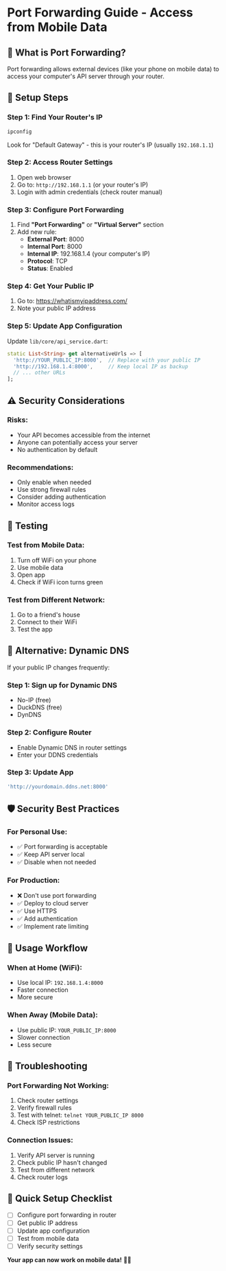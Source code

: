 # Port Forwarding Guide - Access from Mobile Data

## 🎯 What is Port Forwarding?

Port forwarding allows external devices (like your phone on mobile data) to access your computer's API server through your router.

## 🔧 Setup Steps

### Step 1: Find Your Router's IP
```cmd
ipconfig
```
Look for "Default Gateway" - this is your router's IP (usually `192.168.1.1`)

### Step 2: Access Router Settings
1. Open web browser
2. Go to: `http://192.168.1.1` (or your router's IP)
3. Login with admin credentials (check router manual)

### Step 3: Configure Port Forwarding
1. Find **"Port Forwarding"** or **"Virtual Server"** section
2. Add new rule:
   - **External Port**: 8000
   - **Internal Port**: 8000
   - **Internal IP**: 192.168.1.4 (your computer's IP)
   - **Protocol**: TCP
   - **Status**: Enabled

### Step 4: Get Your Public IP
1. Go to: https://whatismyipaddress.com/
2. Note your public IP address

### Step 5: Update App Configuration
Update `lib/core/api_service.dart`:
```dart
static List<String> get alternativeUrls => [
  'http://YOUR_PUBLIC_IP:8000',  // Replace with your public IP
  'http://192.168.1.4:8000',     // Keep local IP as backup
  // ... other URLs
];
```

## ⚠️ Security Considerations

### Risks:
- Your API becomes accessible from the internet
- Anyone can potentially access your server
- No authentication by default

### Recommendations:
- Only enable when needed
- Use strong firewall rules
- Consider adding authentication
- Monitor access logs

## 🧪 Testing

### Test from Mobile Data:
1. Turn off WiFi on your phone
2. Use mobile data
3. Open app
4. Check if WiFi icon turns green

### Test from Different Network:
1. Go to a friend's house
2. Connect to their WiFi
3. Test the app

## 🔄 Alternative: Dynamic DNS

If your public IP changes frequently:

### Step 1: Sign up for Dynamic DNS
- No-IP (free)
- DuckDNS (free)
- DynDNS

### Step 2: Configure Router
- Enable Dynamic DNS in router settings
- Enter your DDNS credentials

### Step 3: Update App
```dart
'http://yourdomain.ddns.net:8000'
```

## 🛡️ Security Best Practices

### For Personal Use:
- ✅ Port forwarding is acceptable
- ✅ Keep API server local
- ✅ Disable when not needed

### For Production:
- ❌ Don't use port forwarding
- ✅ Deploy to cloud server
- ✅ Use HTTPS
- ✅ Add authentication
- ✅ Implement rate limiting

## 📱 Usage Workflow

### When at Home (WiFi):
- Use local IP: `192.168.1.4:8000`
- Faster connection
- More secure

### When Away (Mobile Data):
- Use public IP: `YOUR_PUBLIC_IP:8000`
- Slower connection
- Less secure

## 🔧 Troubleshooting

### Port Forwarding Not Working:
1. Check router settings
2. Verify firewall rules
3. Test with telnet: `telnet YOUR_PUBLIC_IP 8000`
4. Check ISP restrictions

### Connection Issues:
1. Verify API server is running
2. Check public IP hasn't changed
3. Test from different network
4. Check router logs

## 🎯 Quick Setup Checklist

- [ ] Configure port forwarding in router
- [ ] Get public IP address
- [ ] Update app configuration
- [ ] Test from mobile data
- [ ] Verify security settings

**Your app can now work on mobile data!** 📱✨ 